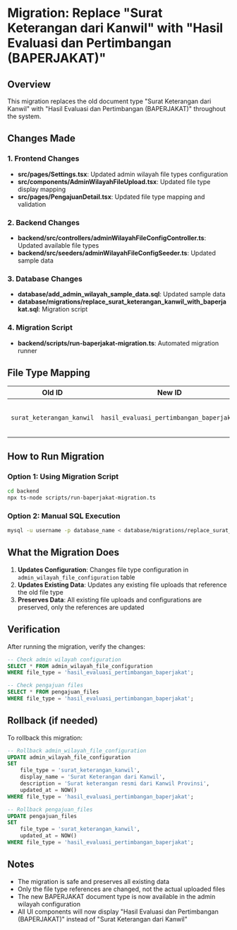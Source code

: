 # Migration: Replace "Surat Keterangan dari Kanwil" with "Hasil Evaluasi dan Pertimbangan (BAPERJAKAT)"

## Overview
This migration replaces the old document type "Surat Keterangan dari Kanwil" with "Hasil Evaluasi dan Pertimbangan (BAPERJAKAT)" throughout the system.

## Changes Made

### 1. Frontend Changes
- **src/pages/Settings.tsx**: Updated admin wilayah file types configuration
- **src/components/AdminWilayahFileUpload.tsx**: Updated file type display mapping
- **src/pages/PengajuanDetail.tsx**: Updated file type mapping and validation

### 2. Backend Changes
- **backend/src/controllers/adminWilayahFileConfigController.ts**: Updated available file types
- **backend/src/seeders/adminWilayahFileConfigSeeder.ts**: Updated sample data

### 3. Database Changes
- **database/add_admin_wilayah_sample_data.sql**: Updated sample data
- **database/migrations/replace_surat_keterangan_kanwil_with_baperjakat.sql**: Migration script

### 4. Migration Script
- **backend/scripts/run-baperjakat-migration.ts**: Automated migration runner

## File Type Mapping
| Old ID | New ID | Old Name | New Name |
|--------|--------|----------|----------|
| `surat_keterangan_kanwil` | `hasil_evaluasi_pertimbangan_baperjakat` | Surat Keterangan dari Kanwil | Hasil Evaluasi dan Pertimbangan (BAPERJAKAT) |

## How to Run Migration

### Option 1: Using Migration Script
```bash
cd backend
npx ts-node scripts/run-baperjakat-migration.ts
```

### Option 2: Manual SQL Execution
```bash
mysql -u username -p database_name < database/migrations/replace_surat_keterangan_kanwil_with_baperjakat.sql
```

## What the Migration Does

1. **Updates Configuration**: Changes file type configuration in `admin_wilayah_file_configuration` table
2. **Updates Existing Data**: Updates any existing file uploads that reference the old file type
3. **Preserves Data**: All existing file uploads and configurations are preserved, only the references are updated

## Verification

After running the migration, verify the changes:

```sql
-- Check admin wilayah configuration
SELECT * FROM admin_wilayah_file_configuration 
WHERE file_type = 'hasil_evaluasi_pertimbangan_baperjakat';

-- Check pengajuan files
SELECT * FROM pengajuan_files 
WHERE file_type = 'hasil_evaluasi_pertimbangan_baperjakat';
```

## Rollback (if needed)

To rollback this migration:

```sql
-- Rollback admin_wilayah_file_configuration
UPDATE admin_wilayah_file_configuration 
SET 
    file_type = 'surat_keterangan_kanwil',
    display_name = 'Surat Keterangan dari Kanwil',
    description = 'Surat keterangan resmi dari Kanwil Provinsi',
    updated_at = NOW()
WHERE file_type = 'hasil_evaluasi_pertimbangan_baperjakat';

-- Rollback pengajuan_files
UPDATE pengajuan_files 
SET 
    file_type = 'surat_keterangan_kanwil',
    updated_at = NOW()
WHERE file_type = 'hasil_evaluasi_pertimbangan_baperjakat';
```

## Notes

- The migration is safe and preserves all existing data
- Only the file type references are changed, not the actual uploaded files
- The new BAPERJAKAT document type is now available in the admin wilayah configuration
- All UI components will now display "Hasil Evaluasi dan Pertimbangan (BAPERJAKAT)" instead of "Surat Keterangan dari Kanwil"
